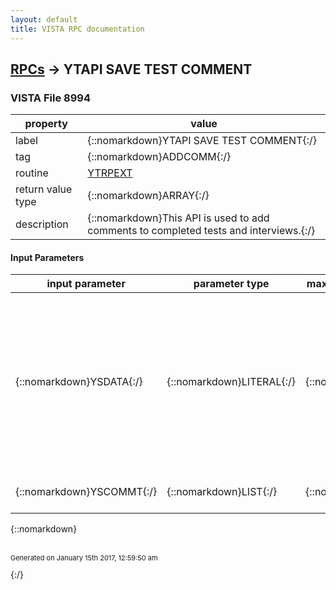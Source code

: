 ```yaml
---
layout: default
title: VISTA RPC documentation
---
```




## [RPCs](TableOfContent.md) &#8594; YTAPI SAVE TEST COMMENT 



### VISTA File 8994 


 property | value 
--- | --- 
 label | {::nomarkdown}YTAPI SAVE TEST COMMENT{:/}
 tag | {::nomarkdown}ADDCOMM{:/}
 routine | [YTRPEXT](http://code.osehra.org/dox/Routine_YTRPEXT_source.html)
 return value type | {::nomarkdown}ARRAY{:/}
 description | {::nomarkdown}This API is used to add comments to completed tests and interviews.{:/}

#### Input Parameters

| input parameter | parameter type | maximum data length | required | description | 
| --- | --- | --- | --- | --- | 
| {::nomarkdown}YSDATA{:/} | {::nomarkdown}LITERAL{:/} | {::nomarkdown}200{:/} | {::nomarkdown}true{:/} | {::nomarkdown}The YSDATA catains the following information:  YSDATA=DFN^DUZ^DATE/TIME TEST ENTERED^NAME OF TEST^AUTHOR^TOTAL LINES OFCOMMENT DFN: Pointer to the Patient fileDATE/TIME TEST ENTERED: FileMan date/time formatNAME OF TEST : Test name in the MH Intrument file #601DUZ and AUTHOR: Pointer to the New Person file #200{:/} | 
| {::nomarkdown}YSCOMMT{:/} | {::nomarkdown}LIST{:/} | {::nomarkdown}200{:/} | {::nomarkdown}true{:/} | {::nomarkdown}YSCOMMT array contains comment lines to be filed.{:/} | 

{::nomarkdown} <br/><br/><p style="font-size: 11px">Generated on January 15th 2017, 12:59:50 am</p>{:/}